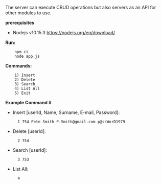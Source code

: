 The server can execute CRUD operations but also servers as an API for other modules to use.

**prerequisites**
* Nodejs v10.15.3 https://nodejs.org/en/download/

**Run:**
```
    npm ci
    node app.js
```

**Commands:**
```
    1) Insert
    2) Delete
    3) Search
    4) List All
    5) Exit
```

**Example Command #**
    
* Insert [userId, Name, Surname, E-mail, Password]:
    
        1 754 Pete Smith P.Smith@gmail.com p@ssWorD1979
    
* Delete [userId]:

        2 754
    
* Search [userId]:
    
        3 753
    
* List All:
        
        4

